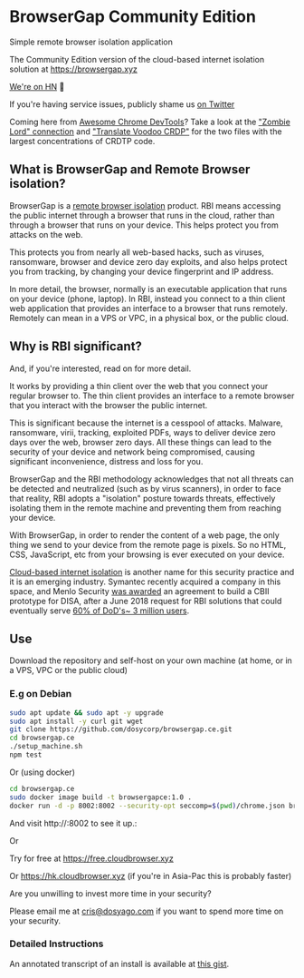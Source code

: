 # BrowserGap Community Edition

Simple remote browser isolation application

The Community Edition version of the cloud-based internet isolation solution at https://browsergap.xyz

[We're on HN](https://news.ycombinator.com/item?id=21561613) :tada: 

If you're having service issues, publicly shame us [on Twitter](https://twitter.com/browsergap)

Coming here from [Awesome Chrome DevTools](https://github.com/ChromeDevTools/awesome-chrome-devtools)? Take a look at the ["Zombie Lord" connection](https://github.com/dosycorp/browsergap.ce/blob/master/zombie-lord/connection.js) and ["Translate Voodoo CRDP"](https://github.com/dosycorp/browsergap.ce/blob/master/public/translateVoodooCRDP.js) for the two files with the largest concentrations of CRDTP code.

## What is BrowserGap and Remote Browser isolation?

BrowserGap is a [remote browser isolation](https://en.wikipedia.org/wiki/Browser_isolation) product. RBI means accessing the public internet through a browser that runs in the cloud, rather than through a browser that runs on your device. This helps protect you from attacks on the web.

This protects you from nearly all web-based hacks, such as viruses, ransomware, browser and device zero day exploits, and also helps protect you from tracking, by changing your device fingerprint and IP address. 

In more detail, the browser, normally is an executable application that runs on your device (phone, laptop). In RBI, instead you connect to a thin client web application that provides an interface to a browser that runs remotely. Remotely can mean in a VPS or VPC, in a physical box, or the public cloud. 

## Why is RBI significant?

And, if you're interested, read on for more detail.

It works by providing a thin client over the web that you connect your regular browser to. The thin client provides an interface to a remote browser that you interact with the browser the public internet.

This is significant because the internet is a cesspool of attacks. Malware, ransomware, virii, tracking, exploited PDFs, ways to deliver device zero days over the web, browser zero days. All these things can lead to the security of your device and network being compromised, causing significant inconvenience, distress and loss for you.

BrowserGap and the RBI methodology acknowledges that not all threats can be detected and neutralized (such as by virus scanners), in order to face that reality, RBI adopts a "isolation" posture towards threats, effectively isolating them in the remote machine and preventing them from reaching your device.

With BrowserGap, in order to render the content of a web page, the only thing we send to your device from the remote page is pixels. So no HTML, CSS, JavaScript, etc from your browsing is ever executed on your device.

[Cloud-based internet isolation](https://www.disa.mil/-/media/Files/DISA/Fact-Sheets/Cloud-Based-Internet-Isolation-CBII-Fact-Sheet20190721.ashx?la=en&hash=5DFC2594478284991F4B005AFA41DE26AC73D84A) is another name for this security practice and it is an emerging industry. Symantec recently acquired a company in this space, and Menlo Security [was awarded](https://www.menlosecurity.com/press-releases-blog/disa-cloud-based-internet-isolation-cbii-awarded-to-the-by-light-professional-it-services-llc-and-menlo-security-team) an agreement to build a CBII prototype for DISA, after a June 2018 request for RBI solutions that could eventually serve [60% of DoD's](https://secureview.cloudbrowser.xyz/uploads/fileajqk.kkpgdih.pdf.html)[~ 3 million users](https://en.wikipedia.org/wiki/Browser_isolation).

## Use

Download the repository and self-host on your own machine (at home, or in a VPS, VPC or the public cloud)

### E.g on Debian

```sh
sudo apt update && sudo apt -y upgrade
sudo apt install -y curl git wget
git clone https://github.com/dosycorp/browsergap.ce.git
cd browsergap.ce
./setup_machine.sh
npm test
```

Or (using docker)

```sh
cd browsergap.ce
sudo docker image build -t browsergapce:1.0 .
docker run -d -p 8002:8002 --security-opt seccomp=$(pwd)/chrome.json browsergapce:1.0
```

And visit http://<your ip>:8002 to see it up.:

Or

Try for free at https://free.cloudbrowser.xyz

Or https://hk.cloudbrowser.xyz (if you're in Asia-Pac this is probably faster)

Are you unwilling to invest more time in your security? 

Please email me at cris@dosyago.com if you want to spend more time on your security.

### Detailed Instructions

An annotated transcript of an install is available at [this gist](https://gist.github.com/crislin2046/2fcd103234f93376c44d110d6295f32a).
